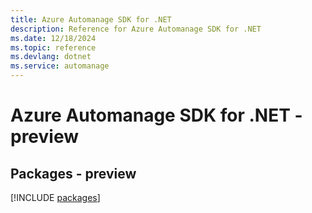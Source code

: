 ```yaml
---
title: Azure Automanage SDK for .NET
description: Reference for Azure Automanage SDK for .NET
ms.date: 12/18/2024
ms.topic: reference
ms.devlang: dotnet
ms.service: automanage
---
```

# Azure Automanage SDK for .NET - preview
## Packages - preview
[!INCLUDE [packages](automanage-index.md)]
